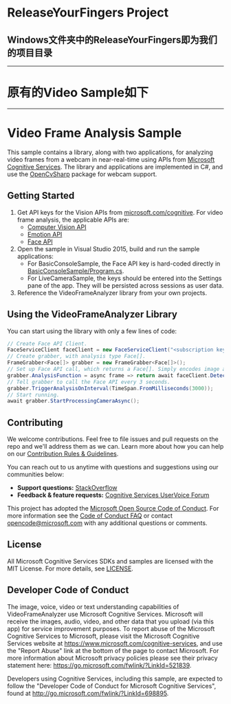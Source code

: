 # ReleaseYourFingers Project
## Windows文件夹中的ReleaseYourFingers即为我们的项目目录

-------------------------------------

# 原有的Video Sample如下

-----------------------------

# Video Frame Analysis Sample

This sample contains a library, along with two applications, for analyzing video frames from a webcam in near-real-time using APIs from [Microsoft Cognitive Services][]. The library and applications are implemented in C#, and use the [OpenCvSharp][] package for webcam support. 

[Microsoft Cognitive Services]: https://www.microsoft.com/cognitive-services
[OpenCvSharp]:                  https://github.com/shimat/opencvsharp

## Getting Started

1. Get API keys for the Vision APIs from [microsoft.com/cognitive][Sign-Up]. For video frame analysis, the applicable APIs are:
    - [Computer Vision API][]
    - [Emotion API][]
    - [Face API][]
2. Open the sample in Visual Studio 2015, build and run the sample applications:
    - For BasicConsoleSample, the Face API key is hard-coded directly in [BasicConsoleSample/Program.cs](Windows/BasicConsoleSample/Program.cs).
    - For LiveCameraSample, the keys should be entered into the Settings pane of the app. They will be persisted across sessions as user data.
3. Reference the VideoFrameAnalyzer library from your own projects.

[Sign-Up]:             https://www.microsoft.com/cognitive-services/en-us/sign-up
[Computer Vision API]: https://www.microsoft.com/cognitive-services/en-us/computer-vision-api
[Emotion API]:         https://www.microsoft.com/cognitive-services/en-us/emotion-api
[Face API]:            https://www.microsoft.com/cognitive-services/en-us/face-api

## Using the VideoFrameAnalyzer Library

You can start using the library with only a few lines of code:
```csharp
// Create Face API Client. 
FaceServiceClient faceClient = new FaceServiceClient("<subscription key>");
// Create grabber, with analysis type Face[]. 
FrameGrabber<Face[]> grabber = new FrameGrabber<Face[]>();
// Set up Face API call, which returns a Face[]. Simply encodes image and submits to Face API. 
grabber.AnalysisFunction = async frame => return await faceClient.DetectAsync(frame.Image.ToMemoryStream(".jpg"));
// Tell grabber to call the Face API every 3 seconds. 
grabber.TriggerAnalysisOnInterval(TimeSpan.FromMilliseconds(3000));
// Start running. 
await grabber.StartProcessingCameraAsync();
```

## Contributing

We welcome contributions. Feel free to file issues and pull requests on the repo and we'll address them as we can. Learn more about how you can help on our [Contribution Rules & Guidelines](CONTRIBUTING.md). 

You can reach out to us anytime with questions and suggestions using our communities below:
 - **Support questions:** [StackOverflow][]
 - **Feedback & feature requests:** [Cognitive Services UserVoice Forum][]

This project has adopted the [Microsoft Open Source Code of Conduct][]. For more information see the [Code of Conduct FAQ][] or contact [opencode@microsoft.com](mailto:opencode@microsoft.com) with any additional questions or comments.

[StackOverflow]:                         https://stackoverflow.com/questions/tagged/microsoft-cognitive
[Cognitive Services UserVoice Forum]:    https://cognitive.uservoice.com
[Microsoft Open Source Code of Conduct]: https://opensource.microsoft.com/codeofconduct/
[Code of Conduct FAQ]:                   https://opensource.microsoft.com/codeofconduct/faq/

## License

All Microsoft Cognitive Services SDKs and samples are licensed with the MIT License. For more details, see [LICENSE](LICENSE.md).

## Developer Code of Conduct

The image, voice, video or text understanding capabilities of VideoFrameAnalyzer use Microsoft Cognitive Services. Microsoft will receive the images, audio, video, and other data that you upload (via this app) for service improvement purposes. To report abuse of the Microsoft Cognitive Services to Microsoft, please visit the Microsoft Cognitive Services website at https://www.microsoft.com/cognitive-services, and use the "Report Abuse" link at the bottom of the page to contact Microsoft. For more information about Microsoft privacy policies please see their privacy statement here: https://go.microsoft.com/fwlink/?LinkId=521839.

Developers using Cognitive Services, including this sample, are expected to follow the "Developer Code of Conduct for Microsoft Cognitive Services", found at http://go.microsoft.com/fwlink/?LinkId=698895.
